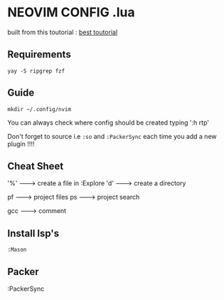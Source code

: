 # NEOVIM CONFIG .lua 

built from this toutorial : [best toutorial](https://www.youtube.com/watch?v=w7i4amO_zaE&list=PLm323Lc7iSW_wuxqmKx_xxNtJC_hJbQ7R&index=7)

## Requirements
```
yay -S ripgrep fzf
```


## Guide

```
mkdir ~/.config/nvim

```

You can always check where config should be created typing ':h rtp'


Don't forget to source i.e `:so` and `:PackerSync` each time you add a new plugin !!!!


## Cheat Sheet

'%'   ---> create a file in :Explore
'd'   ---> create a directory 

<leader>pf    ---> project files 
<leader>ps    ---> project search

gcc   ---> comment

## Install lsp's

`:Mason`

## Packer

:PackerSync

